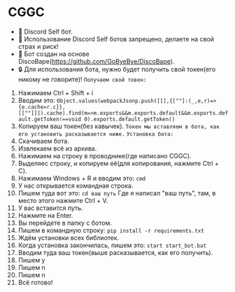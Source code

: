 # CGGC
- 🔮 Discord Self бот.
- 📛 Использование Discord Self ботов запрещено, делаете на свой страх и риск!
- 🎉 Бот создан на основе DiscoBape(https://github.com/GoByeBye/DiscoBape).
- 🔒 Для использования бота, нужно будет получить свой токен(его никому не говорите)!
                                                    ```Получаем свой товен:```
1) Нажимаем Ctrl + Shift + i
2) Вводим это:
```Object.values(webpackJsonp.push([[],{[""]:(_,e,r)=>{e.cache=r.c}},[[""]]]).cache).find(m=>m.exports&&m.exports.default&&m.exports.default.getToken!==void 0).exports.default.getToken()```
3) Копируем ваш токен(без кавычек).
```Токен мы вставляем в бота, как его установить расказывается ниже.```
                                                    ```Установка бота:```
1) Скачиваем бота.
2) Извлекаем всё из архива.
3) Нажимаем на строку в проводнике(где написано CGGC).
4) Выделяес строку, и копируем её(для копирования, нажмите Ctrl + C).
5) Нажимаем Windows + R и вводим это:
```cmd```
6) У нас открывается командная строка.
7) Пишем туда вот это:
```cd ваш путь```
Где я написал "ваш путь", там, в место этого нажмите Ctrl + V.
8) У вас вставится путь.
9) Нажмите на Enter.
10) Вы перейдете в папку с ботом.
11) Пишем в командную строку:
```pip install -r requirements.txt```
12) Ждём установки всех библиотек.
13) Когда установка закончилась, пишем это:
```start start_bot.bat```
14) Вводим туда ваш токен(выше расказывается, как его получить).
15) Пишем y
16) Пишем n
17) Пишем n
18) Всё готово!
